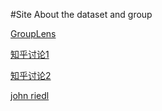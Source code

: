 #Site About the dataset and group

[GroupLens](http://grouplens.org/)

[知乎讨论1](https://www.zhihu.com/question/25566638?spm=5176.100239.blogcont.14.SmTxCE)

[知乎讨论2](https://www.zhihu.com/question/19617630)

[john riedl](http://johnriedl.com/)


